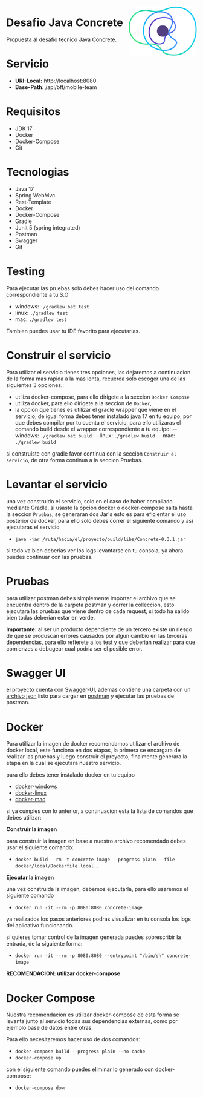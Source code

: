 <a href="https://concrete.com.br/"><img src=".github/concrete_symbol.png" width="180px" align="right" /></a>

# Desafio Java Concrete

Propuesta al desafio tecnico Java Concrete.

# Servicio
- **URI-Local:** http://localhost:8080 
- **Base-Path:** /api/bff/mobile-team

# Requisitos
- JDK 17
- Docker
- Docker-Compose
- Git

# Tecnologias
- Java 17
- Spring WebMvc
- Rest-Template
- Docker
- Docker-Compose
- Gradle
- Junit 5 (spring integrated)
- Postman
- Swagger
- Git

# Testing

Para ejecutar las pruebas solo debes hacer uso del comando correspondiente a tu S.O:
- windows: `./gradlew.bat test`
- linux: `./gradlew test`
- mac: `./gradlew test`

Tambien puedes usar tu IDE favorito para ejecutarlas.

# Construir el servicio

Para utilizar el servicio tienes tres opciones, las dejaremos a continuacion de la forma mas rapida a la mas lenta, recuerda solo escoger una de las siguientes 3 opciones.:
- utiliza docker-compose, para ello dirigete a la seccion `Docker Compose`
- utiliza docker, para ello dirigete a la seccion de `Docker`, 
- la opcion que tienes es utilizar el gradle wrapper que viene en el servicio, de igual forma debes tener instalado java 17 en tu equipo, por que debes compilar por tu cuenta el servicio, para ello utilizaras el comando build desde el wrapper correspondiente a tu equipo:
-- windows: `./gradlew.bat build`
-- linux: `./gradlew build`
-- mac: `./gradlew build`

si construiste con gradle favor continua con la seccion `Construir el servicio`, de otra forma continua a la seccion Pruebas.

# Levantar el servicio

una vez construido el servicio, solo en el caso de haber compilado mediante Gradle, si usaste la opcion docker o docker-compose salta hasta la seccion `Pruebas`, se generaran dos Jar's esto es para eficientar el uso posterior de docker, para ello solo debes correr el siguiente comando y asi ejecutaras el servicio
- `java -jar /ruta/hacia/el/proyecto/build/libs/Concrete-0.3.1.jar`

si todo va bien deberias ver los logs levantarse en tu consola, ya ahora puedes continuar con las pruebas.

# Pruebas

para utilizar postman debes simplemente importar el archivo que se encuentra dentro de la carpeta postman y correr la colleccion, esto ejecutara las pruebas que viene dentro de cada request, si todo ha salido bien todas deberian estar en verde.

**Importante:** al ser un producto dependiente de un tercero existe un riesgo de que se produscan errores causados por algun cambio en las terceras dependencias, para ello refierete a los test y que deberian realizar para que comienzes a debugear cual podria ser el posible error.

# Swagger UI

el proyecto cuenta con [Swagger-UI](http://localhost:8080/api/bff/mobile-team/swagger-ui/index.html), ademas contiene una carpeta con un [archivo json](https://github.com/zcamles/java-recruiting-hsa/blob/master/postman/concrete.postman_collection.json) listo para cargar en [postman](https://www.postman.com/) y ejecutar las pruebas de postman.

# Docker 

Para utilizar la imagen de docker recomendamos utilizar el archivo de docker local, este funciona en dos etapas, la primera se encargara de realizar las pruebas y luego construir el proyecto, finalmente generara la etapa en la cual se ejecutara nuestro servicio.

para ello debes tener instalado docker en tu equipo
- [docker-windows](https://docs.docker.com/desktop/install/windows-install/)
- [docker-linux](https://docs.docker.com/desktop/install/mac-install/)
- [docker-mac](https://docs.docker.com/desktop/install/linux-install/)

si ya cumples con lo anterior, a continuacion esta la lista de comandos que debes utilizar:

**Construir la imagen**

para construir la imagen en base a nuestro archivo recomendado debes usar el siguiente comando:
- `docker build --rm -t concrete-image --progress plain --file docker/local/Dockerfile.local .`

**Ejecutar la imagen**

una vez construida la imagen, debemos ejecutarla, para ello usaremos el siguiente comando
- `docker run -it --rm -p 8080:8080 concrete-image`


ya realizados los pasos anteriores podras visualizar en tu consola los logs del aplicativo funcionando.

si quieres tomar control de la imagen generada puedes sobrescribir la entrada, de la siguiente forma:
- `docker run -it --rm -p 8080:8080 --entrypoint "/bin/sh" concrete-image`

**RECOMENDACION: utilizar docker-compose**

# Docker Compose
Nuestra recomendacion es utilizar docker-compose de esta forma se levanta junto al servicio todas sus dependencias externas, como por ejemplo base de datos entre otras.

Para ello necesitaremos hacer uso de dos comandos:
- `docker-compose build --progress plain --no-cache`
- `docker-compose up`

con el siguiente comando puedes eliminar lo generado con docker-compose:
- `docker-compose down`